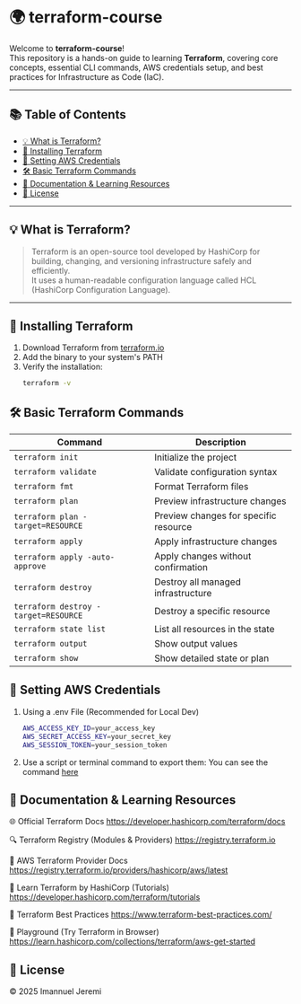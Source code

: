 # 🌍 terraform-course

Welcome to **terraform-course**!  
This repository is a hands-on guide to learning **Terraform**, covering core concepts, essential CLI commands, AWS credentials setup, and best practices for Infrastructure as Code (IaC).

---

## 📚 Table of Contents

- [💡 What is Terraform?](#-what-is-terraform)
- [🚀 Installing Terraform](#-installing-terraform)
- [🔐 Setting AWS Credentials](#-setting-aws-credentials)
- [🛠️ Basic Terraform Commands](#️-basic-terraform-commands)
- [📄 Documentation & Learning Resources](#-documentation--learning-resources)
- [📝 License](#-license)

---

## 💡 What is Terraform?

> Terraform is an open-source tool developed by HashiCorp for building, changing, and versioning infrastructure safely and efficiently.  
> It uses a human-readable configuration language called HCL (HashiCorp Configuration Language).

---

## 🚀 Installing Terraform

1. Download Terraform from [terraform.io](https://www.terraform.io/downloads.html)
2. Add the binary to your system's PATH
3. Verify the installation:
   ```bash
   terraform -v

## 🛠️ Basic Terraform Commands

| Command                                      | Description                              |
|---------------------------------------------|------------------------------------------|
| `terraform init`                            | Initialize the project                   |
| `terraform validate`                        | Validate configuration syntax            |
| `terraform fmt`                             | Format Terraform files                   |
| `terraform plan`                            | Preview infrastructure changes           |
| `terraform plan -target=RESOURCE`           | Preview changes for specific resource    |
| `terraform apply`                           | Apply infrastructure changes             |
| `terraform apply -auto-approve`             | Apply changes without confirmation       |
| `terraform destroy`                         | Destroy all managed infrastructure       |
| `terraform destroy -target=RESOURCE`        | Destroy a specific resource              |
| `terraform state list`                      | List all resources in the state          |
| `terraform output`                          | Show output values                       |
| `terraform show`                            | Show detailed state or plan              |


## 🔐 Setting AWS Credentials

1. Using a .env File (Recommended for Local Dev)
   ```bash
   AWS_ACCESS_KEY_ID=your_access_key
   AWS_SECRET_ACCESS_KEY=your_secret_key
   AWS_SESSION_TOKEN=your_session_token 
2. Use a script or terminal command to export them:
   You can see the command [here](https://github.com/jeremiahjirey/terraform-training/blob/main/credentials)



## 📄 Documentation & Learning Resources
🌐 Official Terraform Docs
https://developer.hashicorp.com/terraform/docs

🔍 Terraform Registry (Modules & Providers)
https://registry.terraform.io

🧱 AWS Terraform Provider Docs
https://registry.terraform.io/providers/hashicorp/aws/latest

📘 Learn Terraform by HashiCorp (Tutorials)
https://developer.hashicorp.com/terraform/tutorials

🎯 Terraform Best Practices
https://www.terraform-best-practices.com/

🧪 Playground (Try Terraform in Browser)
https://learn.hashicorp.com/collections/terraform/aws-get-started

## 📝 License
© 2025 Imannuel Jeremi

